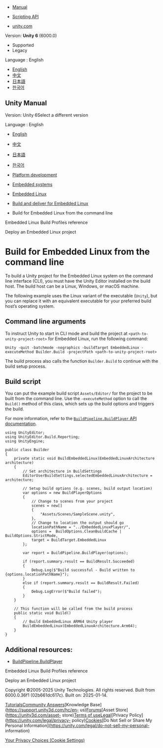 [](https://docs.unity3d.com)

  * [Manual](../Manual/index.html)
  * [Scripting API](../ScriptReference/index.html)

  * [unity.com](https://unity.com/)

Version: **Unity 6** (6000.0)

  * Supported
  * Legacy

Language : English

  * [English](/Manual/embedded-linux-build-command-line.html)
  * [中文](/cn/current/Manual/embedded-linux-build-command-line.html)
  * [日本語](/ja/current/Manual/embedded-linux-build-command-line.html)
  * [한국어](/kr/current/Manual/embedded-linux-build-command-line.html)

[](https://docs.unity3d.com)

## Unity Manual

Version: Unity 6Select a different version

Language : English

  * [English](/Manual/embedded-linux-build-command-line.html)
  * [中文](/cn/current/Manual/embedded-linux-build-command-line.html)
  * [日本語](/ja/current/Manual/embedded-linux-build-command-line.html)
  * [한국어](/kr/current/Manual/embedded-linux-build-command-line.html)

  * [Platform development ](PlatformSpecific.html)
  * [Embedded systems](embedded-systems.html)
  * [Embedded Linux](embedded-linux.html)
  * [Build and deliver for Embedded Linux](embedded-linux-build-and-deliver.html)
  * Build for Embedded Linux from the command line 

[](embedded-linux-build-settings.html)

Embedded Linux Build Profiles reference

[](embedded-linux-deploy.html)

Deploy an Embedded Linux project

# Build for Embedded Linux from the command line

To build a Unity project for the Embedded Linux system on the command line
interface (CLI), you must have the Unity Editor installed on the build host.
The build host can be a Linux, Windows, or macOS machine.

The following example uses the Linux variant of the executable (`Unity`), but
you can replace it with an equivalent executable for your preferred build
host’s operating system.

## Command line arguments

To instruct Unity to start in CLI mode and build the project at `<path-to-
unity-project-root>` for Embedded Linux, run the following command:

    
    
    Unity -quit -batchmode -nographics -buildTarget EmbeddedLinux -executeMethod Builder.Build -projectPath <path-to-unity-project-root>
    

The build process also calls the function `Builder.Build` to continue with the
build setup process.

## Build script

You can put the example build script `Assets/Editor/` for the project to be
built from the command line. Use the `-executeMethod` option to call the
`Build()` method of this class, which sets up the build options and triggers
the build.

For more information, refer to the [`BuildPipeline.BuildPlayer` API
documentation](../ScriptReference/BuildPipeline.BuildPlayer.html).

    
    
    using UnityEditor;
    using UnityEditor.Build.Reporting;
    using UnityEngine;
    
    public class Builder
    {
        private static void BuildEmbeddedLinux(EmbeddedLinuxArchitecture architecture)
        {
            // Set architecture in BuildSettings
            EditorUserBuildSettings.selectedEmbeddedLinuxArchitecture = architecture;
    
            // Setup build options (e.g. scenes, build output location)
            var options = new BuildPlayerOptions
            {
                // Change to scenes from your project
                scenes = new[]
                {
                    "Assets/Scenes/SampleScene.unity",
                },
                // Change to location the output should go
                locationPathName = "../EmbeddedLinuxPlayer/",
                options =  BuildOptions.CleanBuildCache | BuildOptions.StrictMode,
                target = BuildTarget.EmbeddedLinux
            };
    
            var report = BuildPipeline.BuildPlayer(options);
    
            if (report.summary.result == BuildResult.Succeeded)
            {
                Debug.Log($"Build successful - Build written to {options.locationPathName}");
            }
            else if (report.summary.result == BuildResult.Failed)
            {
                Debug.LogError($"Build failed");
            }
        }
    
        // This function will be called from the build process
        public static void Build()
        {
            // Build EmbeddedLinux ARM64 Unity player
            BuildEmbeddedLinux(EmbeddedLinuxArchitecture.Arm64);
        }
    }
    

## Additional resources:

  * [BuildPipeline.BuildPlayer](../ScriptReference/BuildPipeline.BuildPlayer.html)

[](embedded-linux-build-settings.html)

Embedded Linux Build Profiles reference

[](embedded-linux-deploy.html)

Deploy an Embedded Linux project

Copyright ©2005-2025 Unity Technologies. All rights reserved. Built from
6000.0.36f1 (02b661dc617c). Built on: 2025-01-14.

[Tutorials](https://learn.unity.com/)[Community
Answers](https://answers.unity3d.com)[Knowledge
Base](https://support.unity3d.com/hc/en-
us)[Forums](https://forum.unity3d.com)[Asset Store](https://unity3d.com/asset-
store)[Terms of
use](https://docs.unity3d.com/Manual/TermsOfUse.html)[Legal](https://unity.com/legal)[Privacy
Policy](https://unity.com/legal/privacy-
policy)[Cookies](https://unity.com/legal/cookie-policy)[Do Not Sell or Share
My Personal Information](https://unity.com/legal/do-not-sell-my-personal-
information)

[Your Privacy Choices (Cookie Settings)](javascript:void\(0\);)

